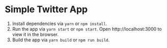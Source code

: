 # Simple Twitter App

1. Install dependencies via `yarn` or `npm install`.
2. Run the app via `yarn start` or `npm start`. Open http://localhost:3000 to view it in the browser.
3. Build the app via `yarn build` or `npm run build`.
